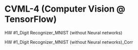 # CVML-4 (Computer Vision @ TensorFlow)
HW #1_Digit Recognizer_MNIST (without Neural networks)

HW #1_Digit Recognizer_MNIST (without Neural networks)_Corr
